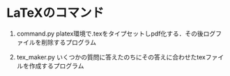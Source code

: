 # LaTeXのコマンド

1. command.py
 platex環境で.texをタイプセットしpdf化する．その後ログファイルを削除するプログラム

2. tex_maker.py
  いくつかの質問に答えたのちにその答えに合わせたtexファイルを作成するプログラム
